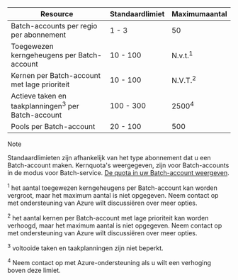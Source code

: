 | **Resource** | **Standaardlimiet** | **Maximumaantal** |
| --- | --- | --- |
| Batch-accounts per regio per abonnement | 1 - 3 |50 |
| Toegewezen kerngeheugens per Batch-account | 10 - 100 | N.v.t.<sup>1</sup> |
| Kernen per Batch-account met lage prioriteit | 10 - 100 | N.V.T.<sup>2</sup> |
| Actieve taken en taakplanningen<sup>3</sup> per Batch-account | 100 - 300 | 2500<sup>4</sup> |
| Pools per Batch-account | 20 - 100 | 500 |

> [!NOTE]
> Standaardlimieten zijn afhankelijk van het type abonnement dat u een Batch-account maken. Kernquota's weergegeven, zijn voor Batch-accounts in de modus voor Batch-service. [De quota in uw Batch-account weergeven](../articles/batch/batch-quota-limit.md#view-batch-quotas). 

<sup>1</sup> het aantal toegewezen kerngeheugens per Batch-account kan worden vergroot, maar het maximum aantal is niet opgegeven. Neem contact op met ondersteuning van Azure wilt discussiëren over meer opties.

<sup>2</sup> het aantal kernen per Batch-account met lage prioriteit kan worden verhoogd, maar het maximum aantal is niet opgegeven. Neem contact op met ondersteuning van Azure wilt discussiëren over meer opties.

<sup>3</sup> voltooide taken en taakplanningen zijn niet beperkt.

<sup>4</sup> Neem contact op met Azure-ondersteuning als u wilt een verhoging boven deze limiet.

